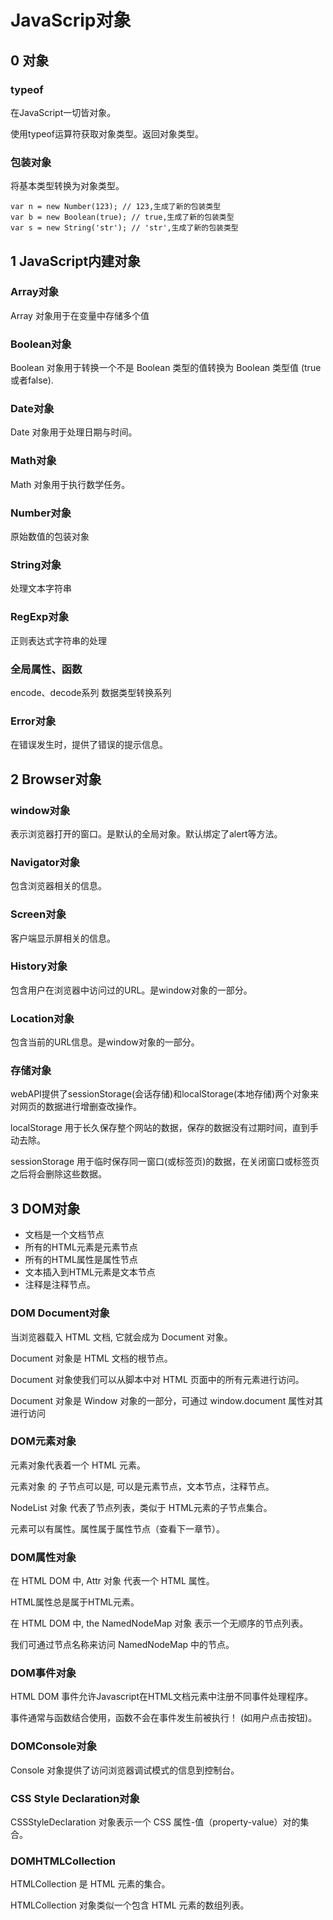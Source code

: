 # JavaScrip对象
## 0 对象

### typeof
在JavaScript一切皆对象。

使用typeof运算符获取对象类型。返回对象类型。

### 包装对象

将基本类型转换为对象类型。
```
var n = new Number(123); // 123,生成了新的包装类型
var b = new Boolean(true); // true,生成了新的包装类型
var s = new String('str'); // 'str',生成了新的包装类型
```
## 1 JavaScript内建对象

### Array对象

Array 对象用于在变量中存储多个值
### Boolean对象

Boolean 对象用于转换一个不是 Boolean 类型的值转换为 Boolean 类型值 (true 或者false).
### Date对象

Date 对象用于处理日期与时间。
### Math对象

Math 对象用于执行数学任务。
### Number对象
原始数值的包装对象
### String对象

处理文本字符串
### RegExp对象

正则表达式字符串的处理
### 全局属性、函数

encode、decode系列
数据类型转换系列
### Error对象
在错误发生时，提供了错误的提示信息。

## 2 Browser对象

### window对象

表示浏览器打开的窗口。是默认的全局对象。默认绑定了alert等方法。

### Navigator对象

包含浏览器相关的信息。

### Screen对象

客户端显示屏相关的信息。
### History对象

包含用户在浏览器中访问过的URL。是window对象的一部分。

### Location对象

包含当前的URL信息。是window对象的一部分。
### 存储对象

webAPI提供了sessionStorage(会话存储)和localStorage(本地存储)两个对象来对网页的数据进行增删查改操作。

localStorage 用于长久保存整个网站的数据，保存的数据没有过期时间，直到手动去除。

sessionStorage 用于临时保存同一窗口(或标签页)的数据，在关闭窗口或标签页之后将会删除这些数据。


## 3 DOM对象

* 文档是一个文档节点
* 所有的HTML元素是元素节点
* 所有的HTML属性是属性节点
* 文本插入到HTML元素是文本节点
* 注释是注释节点。
### DOM Document对象

当浏览器载入 HTML 文档, 它就会成为 Document 对象。

Document 对象是 HTML 文档的根节点。

Document 对象使我们可以从脚本中对 HTML 页面中的所有元素进行访问。

Document 对象是 Window 对象的一部分，可通过 window.document 属性对其进行访问
### DOM元素对象

元素对象代表着一个 HTML 元素。

元素对象 的 子节点可以是, 可以是元素节点，文本节点，注释节点。

NodeList 对象 代表了节点列表，类似于 HTML元素的子节点集合。

元素可以有属性。属性属于属性节点（查看下一章节）。
### DOM属性对象

在 HTML DOM 中, Attr 对象 代表一个 HTML 属性。

HTML属性总是属于HTML元素。

在 HTML DOM 中, the NamedNodeMap 对象 表示一个无顺序的节点列表。

我们可通过节点名称来访问 NamedNodeMap 中的节点。

### DOM事件对象

HTML DOM 事件允许Javascript在HTML文档元素中注册不同事件处理程序。

事件通常与函数结合使用，函数不会在事件发生前被执行！ (如用户点击按钮)。

### DOMConsole对象

Console 对象提供了访问浏览器调试模式的信息到控制台。


### CSS Style Declaration对象

CSSStyleDeclaration 对象表示一个 CSS 属性-值（property-value）对的集合。
### DOMHTMLCollection
HTMLCollection 是 HTML 元素的集合。

HTMLCollection 对象类似一个包含 HTML 元素的数组列表。
